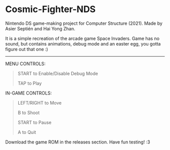 # Cosmic-Fighter-NDS
Nintendo DS game-making project for Computer Structure (2021). Made by Asier Septién and Hai Yong Zhan.

It is a simple recreation of the arcade game Space Invaders.
Game has no sound, but contains animations, debug mode and an easter egg, you gotta figure out that one :)

-----------------

MENU CONTROLS:

> START to Enable/Disable Debug Mode
> 
> TAP to Play


IN-GAME CONTROLS:

> LEFT/RIGHT to Move
> 
> B to Shoot
> 
> START to Pause
> 
> A to Quit


Download the game ROM in the releases section. Have fun testing! :3
